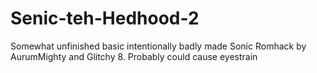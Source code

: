 # Senic-teh-Hedhood-2
Somewhat unfinished basic intentionally badly made Sonic Romhack by AurumMighty and Glitchy 8. Probably could cause eyestrain
